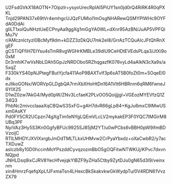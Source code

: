 U2FsdGVkX18AOTN+7OipzIr+ysyoUrecRpIAI5PiUY1sn0jd0rQ4RiRK4R0qPXKL
Tnjd29PAN37x69tVr4emhgcUJQzFUMiol1mOsgNHARewQSMYPIWHc9OYFdA0DdAi
gliLT1xolQuNHztUeECPnyAa9ggXg1mGgYA0WL+dXnr95AzBN/JuAP5VPFQiMu7V
r/AMcznlctyzI0BcMyf9dm+kDZZ3zDkQU7mk2eI8/GrrAzTCQuAIcJFtQhRnXgEF
gCSTiQFfiH7EIYsu4sTmR8vgWGHrKMBLe39dlU9CeHDtEVEdsPLqa3/JtXi9o0xM
Dr3rnhiK7wVsNbLDAh5GpJzNRDObo5RZhqgazfK076vyLd4aAIkN3cXa9s/a5xqZ
F330kYS40pNJPtegFButYjcfa411AoP9BAXTvIf3p6sAT5B0foZt0m+5OqeEI0dx
eJlIkoGONx/WORVpGLDgbQA7rmXbXHoHtDn16A1Vlt6HBRnm6qRM6fwneJ6YIX25
D1wZ0zw7AkG4/Myd0pW/ZNv3LcfaeK2PLvOO5Qoijjjgl+VGEozMYEVfzQ1Z34Q3
PhbNc2mivcclaaaXqCBQwS3SxFG+gAH7dvR66gLp84+KgJu6mxC9lMwUSxm0AsKY
Pd0FY5CR2UCpzn74gXgTim1eNYgLQEmVLcLV2mykakEP3F0YQC7lMGirM8UBq3PF
NyiVAz3Hy5S3Kn0GgfyBFUc9925SJ85jM2YT/u0wPCbs6vBBH0pW9ifmBDVzoijC
RTlLMHDYJXVlXxrgbJmDdTMLTLkxUHMvw2CrPyaYbxdz+oXaCwbR2/y7acTXDuwZ
aslczb8y10D0hccmMoYPszddCyvqzozmBbO5gOQFitwNTWKUj/KPvc7dxvnNQjpd
JNHLDsq9ixCJRV8YecHfvejqkYlBZF9yZHa5Ctby9ZytDJu0gN65d3l9/veinxnm
xin4HmrzFqefqXpLfJFxmaTsn4LHexcBkSkakvkwGkWydpTu/0V4RDN61VvzZX79
